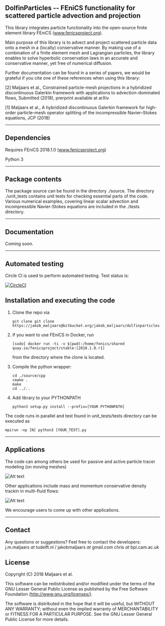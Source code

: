 ## DolfinParticles -- FEniCS functionality for scattered particle advection and projection

This library integrates particle functionality into the open-source finite element library
FEniCS (www.fenicsproject.org).

Main purpose of this library is to advect and project scattered particle data onto a mesh in
a (locally) conservative manner. By making use of a combination of a finite element mesh and
Lagrangian particles, the library enables to solve hyperbolic conservation laws in an accurate
and conservative manner, yet free of numerical diffusion.

Further documentation can be found in a series of papers, we would be grateful if you
cite one of these references when using this library:

[2] Maljaars et al., Constrained particle-mesh projections in a hybridized discontinuous Galerkin
framework with applications to advection-dominated flows, Submitted (2018), prerprint available at arXiv

[1] Maljaars et al., A hybridized discontinuous Galerkin framework for high-order particle–mesh
operator splitting of the incompressible Navier–Stokes equations, JCP (2018)

---

## Dependencies
Requires FEniCS 2018.1.0
(www.fenicsproject.org)

Python 3

---

## Package contents
The package source can be found in the directory ./source.
The directory ./unit_tests contains unit tests for checking essential parts of the code.
Various numerical examples, covering linear scalar advection and incompressible Navier-Stokes
equations are included in the ./tests directory.

---

## Documentation
Coming soon.

---

## Automated testing
Circle CI is used to perform automated
testing. Test status is:

[![CircleCI](https://circleci.com/bb/jakob_maljaars/leopart/tree/master.svg?style=svg)](https://circleci.com/bb/jakob_maljaars/leopart/tree/master)


## Installation and executing the code
1. Clone the repo via

    ```
    git clone git clone https://jakob_maljaars@bitbucket.org/jakob_maljaars/dolfinparticles.git
    ```

2. If you want to use FEniCS in Docker, run

    ```
    [sudo] docker run -ti -v $(pwd):/home/fenics/shared quay.io/fenicsproject/stable:[2018.1.0.r1]
    ```

    from the directory where the clone is located.

3. Compile the python wrapper:

    ```
    cd ./source/cpp
    cmake .
    make
    cd ../..
    ```

4. Add library to your PYTHONPATH

    ```
    python3 setup.py install --prefix=[YOUR PYTHONPATH]
    ```

The code runs in parallel and test found in unit_tests/tests directory can be executed as

```
mpirun -np [N] python3 [YOUR_TEST].py
```

---

## Applications
The code can among others be used for passive and active particle tracer modeling (on moving meshes)

![Alt text](https://bitbucket.org/jakob_maljaars/dolfinparticles/raw/09207324fcc39dbad388cb3c1893b2dbe95c43e5/figs/moving_mesh.png)

Other applications include mass and momentum conservative density trackin in multi-fluid flows:

![Alt text](https://bitbucket.org/jakob_maljaars/dolfinparticles/raw/09207324fcc39dbad388cb3c1893b2dbe95c43e5/figs/lock_exchange.png)

We encourage users to come up with other applications.

---

## Contact
Any questions or suggestions? Feel free to contact the developers:
j.m.maljaars _at_ tudelft.nl / jakobmaljaars _at_ gmail.com
chris _at_ bpi.cam.ac.uk

## License
Copyright (C) 2018 Maljaars et al.

This software can be redistributed and/or modified under the terms of the GNU Lesser General Public License as published by the Free Software Foundation (<http://www.gnu.org/licenses/>).

The software is distributed in the hope that it will be useful, but WITHOUT ANY WARRANTY; without even the implied warranty of MERCHANTABILITY or FITNESS FOR A PARTICULAR PURPOSE. See the GNU Lesser General Public License for more details.
